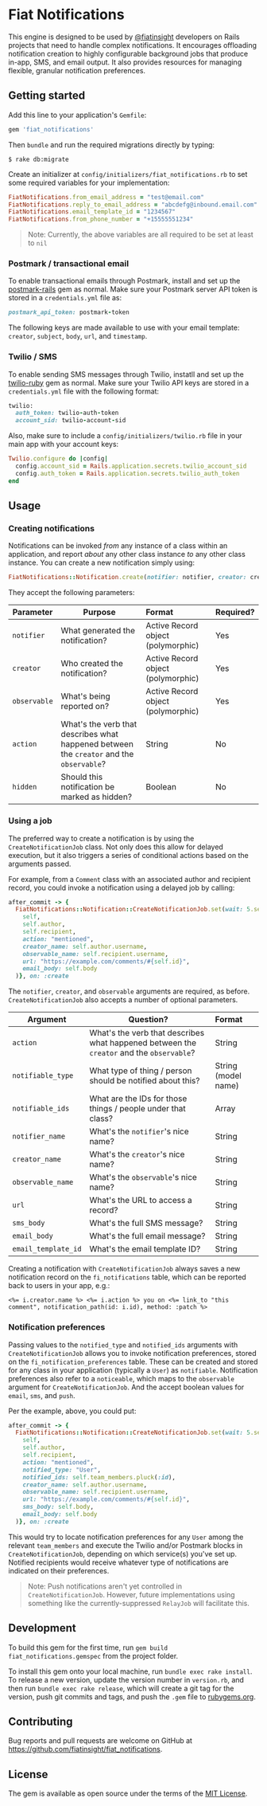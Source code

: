 # Fiat Notifications

This engine is designed to be used by [@fiatinsight](https://fiatinsight.com) developers on Rails projects that need to handle complex notifications. It encourages offloading notification creation to highly configurable background jobs that produce in-app, SMS, and email output. It also provides resources for managing flexible, granular notification preferences.

## Getting started

Add this line to your application's `Gemfile`:

```ruby
gem 'fiat_notifications'
```

Then `bundle` and run the required migrations directly by typing:

    $ rake db:migrate

Create an initializer at `config/initializers/fiat_notifications.rb` to set some required variables for your implementation:

```ruby
FiatNotifications.from_email_address = "test@email.com"
FiatNotifications.reply_to_email_address = "abcdefg@inbound.email.com"
FiatNotifications.email_template_id = "1234567"
FiatNotifications.from_phone_number = "+15555551234"
```

> Note: Currently, the above variables are all required to be set at least to `nil`

### Postmark / transactional email

To enable transactional emails through Postmark, install and set up the [postmark-rails](https://github.com/wildbit/postmark-rails) gem as normal. Make sure your Postmark server API token is stored in a `credentials.yml` file as:

```ruby
postmark_api_token: postmark-token
```

The following keys are made available to use with your email template: `creator`, `subject`, `body`, `url`, and `timestamp`.

### Twilio / SMS

To enable sending SMS messages through Twilio, instatll and set up the [twilio-ruby](https://github.com/twilio/twilio-ruby) gem as normal. Make sure your Twilio API keys are stored in a `credentials.yml` file with the following format:

```ruby
twilio:
  auth_token: twilio-auth-token
  account_sid: twilio-account-sid
```

Also, make sure to include a `config/initializers/twilio.rb` file in your main app with your account keys:

```ruby
Twilio.configure do |config|
  config.account_sid = Rails.application.secrets.twilio_account_sid
  config.auth_token = Rails.application.secrets.twilio_auth_token
end
```

## Usage

### Creating notifications

Notifications can be invoked _from_ any instance of a class within an application, and report _about_ any other class instance _to_ any other class instance. You can create a new notification simply using:

```ruby
FiatNotifications::Notification.create(notifier: notifier, creator: creator, observable: observable, action: action)
```

They accept the following parameters:

| Parameter   |      Purpose      | Format | Required?
|----------|-------------|:----|:---|
| `notifier` |  What generated the notification? | Active Record object (polymorphic) | Yes
| `creator` |    Who created the notification?   | Active Record object (polymorphic) | Yes
| `observable` | What's being reported on? | Active Record object (polymorphic) | Yes
| `action` | What's the verb that describes what happened between the `creator` and the `observable`? | String | No
| `hidden` |  Should this notification be marked as hidden? | Boolean | No

### Using a job

The preferred way to create a notification is by using the `CreateNotificationJob` class. Not only does this allow for delayed execution, but it also triggers a series of conditional actions based on the arguments passed.

For example, from a `Comment` class with an associated author and recipient record, you could invoke a notification using a delayed job by calling:

```ruby
after_commit -> {
  FiatNotifications::Notification::CreateNotificationJob.set(wait: 5.seconds).perform_later(
    self,
    self.author,
    self.recipient,
    action: "mentioned",
    creator_name: self.author.username,
    observable_name: self.recipient.username,
    url: "https://example.com/comments/#{self.id}",
    email_body: self.body
  )}, on: :create
```

The `notifier`, `creator`, and `observable` arguments are required, as before. `CreateNotificationJob` also accepts a number of optional parameters.

| Argument   |      Question?      | Format
|----------|-------------|:----|
| `action` | What's the verb that describes what happened between the `creator` and the `observable`? | String
| `notifiable_type` | What type of thing / person should be notified about this? | String (model name)
| `notifiable_ids` | What are the IDs for those things / people under that class? | Array
| `notifier_name` | What's the `notifier`'s nice name? | String
| `creator_name` | What's the `creator`'s nice name? | String
| `observable_name` | What's the `observable`'s nice name? | String
| `url` | What's the URL to access a record? | String
| `sms_body` | What's the full SMS message? | String
| `email_body` | What's the full email message? | String
| `email_template_id` | What's the email template ID? | String

Creating a notification with `CreateNotificationJob` always saves a new notification record on the `fi_notifications` table, which can be reported back to users in your app, e.g.:

```
<%= i.creator.name %> <%= i.action %> you on <%= link_to "this comment", notification_path(id: i.id), method: :patch %>
```

### Notification preferences

Passing values to the `notified_type` and `notified_ids` arguments with `CreateNotificationJob` allows you to invoke notification preferences, stored on the `fi_notification_preferences` table. These can be created and stored for any class in your application (typically a `User`) as `notifiable`. Notification preferences also refer to a `noticeable`, which maps to the `observable` argument for `CreateNotificationJob`. And the accept boolean values for `email`, `sms`, and `push`.

Per the example, above, you could put:

```ruby
after_commit -> {
  FiatNotifications::Notification::CreateNotificationJob.set(wait: 5.seconds).perform_later(
    self,
    self.author,
    self.recipient,
    action: "mentioned",
    notified_type: "User",
    notified_ids: self.team_members.pluck(:id),
    creator_name: self.author.username,
    observable_name: self.recipient.username,
    url: "https://example.com/comments/#{self.id}",
    sms_body: self.body,
    email_body: self.body
  )}, on: :create
```

This would try to locate notification preferences for any `User` among the relevant `team_members` and execute the Twilio and/or Postmark blocks in `CreateNotificationJob`, depending on which service(s) you've set up. Notified recipients would receive whatever type of notifications are indicated on their preferences.

> Note: Push notifications aren't yet controlled in `CreateNotificationJob`. However, future implementations using something like the currently-suppressed `RelayJob` will facilitate this.

## Development

To build this gem for the first time, run `gem build fiat_notifications.gemspec` from the project folder.

To install this gem onto your local machine, run `bundle exec rake install`. To release a new version, update the version number in `version.rb`, and then run `bundle exec rake release`, which will create a git tag for the version, push git commits and tags, and push the `.gem` file to [rubygems.org](https://rubygems.org).

## Contributing

Bug reports and pull requests are welcome on GitHub at https://github.com/fiatinsight/fiat_notifications.

## License

The gem is available as open source under the terms of the [MIT License](https://opensource.org/licenses/MIT).
